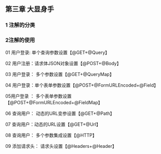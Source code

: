 ## 第三章 大显身手

### 1 注解的分类

### 2注解的使用

01 用户登录: 单个查询参数设置【@GET+@Query】

02 用户注册：请求体JSON对象设置【@POST+@Body】

03 用户登录： 多个参数设置【@GET+@QueryMap】

04 用户登录：单个表单参数设置【@POST+@FormURLEncoded+@Field】

05用户登录 ： 多个表单参数设置【@POST+@FormURLEncoded+@FieldMap】

06 查询用户： 动态的URL变参设置【@GET+@Path】

07 查询用户：动态的URL设置【@GET+@Url】

08 查询用户： 多个参数集成设置【@HTTP】

09 添加请求头： 请求头设置【@Headers+@Header】

